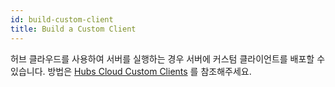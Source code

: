 ```yaml
---
id: build-custom-client
title: Build a Custom Client
---
```


허브 클라우드를 사용하여 서버를 실행하는 경우 서버에 커스텀 클라이언트를 배포할 수 있습니다. 
방법은 [Hubs Cloud Custom Clients](hubs-cloud-custom-clients.md) 를 참조해주세요.